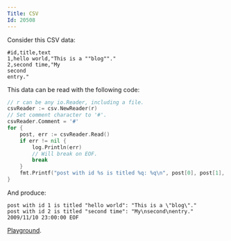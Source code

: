 ```yaml
---
Title: CSV
Id: 20508
---
```

Consider this CSV data:

```csv
#id,title,text
1,hello world,"This is a ""blog""."
2,second time,"My
second
entry."
```

This data can be read with the following code:

```go
// r can be any io.Reader, including a file.
csvReader := csv.NewReader(r)
// Set comment character to '#'.
csvReader.Comment = '#'
for {
    post, err := csvReader.Read()
    if err != nil {
        log.Println(err)
        // Will break on EOF.
        break
    }
    fmt.Printf("post with id %s is titled %q: %q\n", post[0], post[1], post[2])
}
```

And produce:

```text
post with id 1 is titled "hello world": "This is a \"blog\"."
post with id 2 is titled "second time": "My\nsecond\nentry."
2009/11/10 23:00:00 EOF
```

[Playground](https://play.golang.org/p/d2E6-CGGIe).
